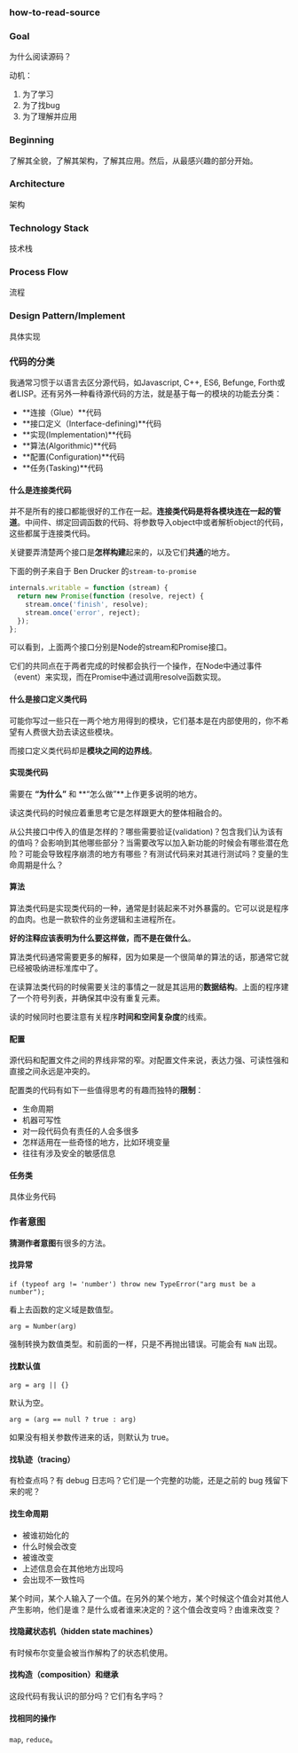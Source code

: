 ### how-to-read-source



### Goal

为什么阅读源码？

动机：

1. 为了学习
2. 为了找bug
3. 为了理解并应用

### Beginning

了解其全貌，了解其架构，了解其应用。然后，从最感兴趣的部分开始。

### Architecture

架构

### Technology Stack

技术栈

### Process Flow

流程

### Design Pattern/Implement

具体实现



### 代码的分类

我通常习惯于以语言去区分源代码，如Javascript, C++, ES6, Befunge, Forth或者LISP。还有另外一种看待源代码的方法，就是基于每一的模块的功能去分类：

- **连接（Glue）**代码
- **接口定义（Interface-defining)**代码
- **实现(Implementation)**代码
- **算法(Algorithmic)**代码
- **配置(Configuration)**代码
- **任务(Tasking)**代码

#### 什么是连接类代码

并不是所有的接口都能很好的工作在一起。**连接类代码是将各模块连在一起的管道**。中间件、绑定回调函数的代码、将参数导入object中或者解析object的代码，这些都属于连接类代码。



关键要弄清楚两个接口是**怎样构建**起来的，以及它们**共通**的地方。

下面的例子来自于 Ben Drucker 的`stream-to-promise`

```javascript
internals.writable = function (stream) {
  return new Promise(function (resolve, reject) {
    stream.once('finish', resolve);
    stream.once('error', reject);
  });
};
```

可以看到，上面两个接口分别是Node的stream和Promise接口。

它们的共同点在于两者完成的时候都会执行一个操作，在Node中通过事件（event）来实现，而在Promise中通过调用resolve函数实现。



#### 什么是接口定义类代码

可能你写过一些只在一两个地方用得到的模块，它们基本是在内部使用的，你不希望有人费很大劲去读这些模块。

而接口定义类代码却是**模块之间的边界线**。



#### 实现类代码

需要在 **“为什么”** 和 **“怎么做”**上作更多说明的地方。

读这类代码的时候应着重思考它是怎样跟更大的整体相融合的。

从公共接口中传入的值是怎样的？哪些需要验证(validation)？包含我们认为该有的值吗？会影响到其他哪些部分？当需要改写以加入新功能的时候会有哪些潜在危险？可能会导致程序崩溃的地方有哪些？有测试代码来对其进行测试吗？变量的生命周期是什么？



#### 算法

算法类代码是实现类代码的一种，通常是封装起来不对外暴露的。它可以说是程序的血肉。也是一款软件的业务逻辑和主进程所在。

**好的注释应该表明为什么要这样做，而不是在做什么**。

算法类代码通常需要更多的解释，因为如果是一个很简单的算法的话，那通常它就已经被吸纳进标准库中了。

在读算法类代码的时候需要关注的事情之一就是其运用的**数据结构**。上面的程序建了一个符号列表，并确保其中没有重复元素。

读的时候同时也要注意有关程序**时间和空间复杂度**的线索。



#### 配置

源代码和配置文件之间的界线非常的窄。对配置文件来说，表达力强、可读性强和直接之间永远是冲突的。

配置类的代码有如下一些值得思考的有趣而独特的**限制**：

- 生命周期
- 机器可写性
- 对一段代码负有责任的人会多很多
- 怎样适用在一些奇怪的地方，比如环境变量
- 往往有涉及安全的敏感信息

#### 任务类

具体业务代码



### 作者意图

**猜测作者意图**有很多的方法。



#### 找异常

```
if (typeof arg != 'number') throw new TypeError("arg must be a number");
```

看上去函数的定义域是数值型。

```
arg = Number(arg)
```

强制转换为数值类型。和前面的一样，只是不再抛出错误。可能会有 `NaN` 出现。



#### 找默认值

```
arg = arg || {}
```

默认为空。

```
arg = (arg == null ? true : arg)
```

如果没有相关参数传进来的话，则默认为 true。



#### 找轨迹（tracing）

有检查点吗？有 debug 日志吗？它们是一个完整的功能，还是之前的 bug 残留下来的呢？



#### 找生命周期

- 被谁初始化的
- 什么时候会改变
- 被谁改变
- 上述信息会在其他地方出现吗
- 会出现不一致性吗

某个时间，某个人输入了一个值。在另外的某个地方，某个时候这个值会对其他人产生影响，他们是谁？是什么或者谁来决定的？这个值会改变吗？由谁来改变？



#### 找隐藏状态机（hidden state machines）

有时候布尔变量会被当作解构了的状态机使用。



#### 找构造（composition）和继承

这段代码有我认识的部分吗？它们有名字吗？



#### 找相同的操作

`map`, `reduce`。